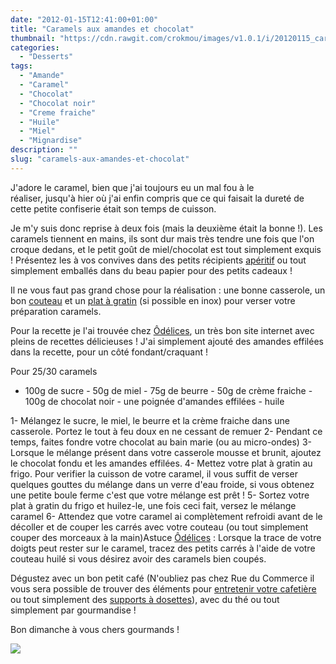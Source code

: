 ```yaml
---
date: "2012-01-15T12:41:00+01:00"
title: "Caramels aux amandes et chocolat"
thumbnail: "https://cdn.rawgit.com/crokmou/images/v1.0.1/i/20120115_caramel_chocolat_miel_amande_1.jpg"
categories:
  - "Desserts"
tags:
  - "Amande"
  - "Caramel"
  - "Chocolat"
  - "Chocolat noir"
  - "Creme fraiche"
  - "Huile"
  - "Miel"
  - "Mignardise"
description: ""
slug: "caramels-aux-amandes-et-chocolat"
---
```


J'adore le caramel, bien que j'ai toujours eu un mal fou à le réaliser, jusqu'à hier où j'ai enfin compris que ce qui faisait la dureté de cette petite confiserie était son temps de cuisson.

Je m'y suis donc reprise à deux fois (mais la deuxième était la bonne !). Les caramels tiennent en mains, ils sont dur mais très tendre une fois que l'on croque dedans, et le petit goût de miel/chocolat est tout simplement exquis ! Présentez les à vos convives dans des petits récipients [apéritif](http://www.rueducommerce.fr/m/pl/malid:4969865) ou tout simplement emballés dans du beau papier pour des petits cadeaux !

Il ne vous faut pas grand chose pour la réalisation : une bonne casserole, un bon [couteau](http://www.rueducommerce.fr/m/pl/malid:12468606) et un [plat à gratin](http://www.rueducommerce.fr/m/pl/malid:12468604) (si possible en inox) pour verser votre préparation caramels.

Pour la recette je l'ai trouvée chez [Ôdélices](http://www.odelices.com/recette/Caramels-au-chocolat-r443), un très bon site internet avec pleins de recettes délicieuses ! J'ai simplement ajouté des amandes effilées dans la recette, pour un côté fondant/craquant !

Pour 25/30 caramels

- 100g de sucre - 50g de miel - 75g de beurre - 50g de crème fraiche - 100g de chocolat noir - une poignée d'amandes effilées - huile

1- Mélangez le sucre, le miel, le beurre et la crème fraiche dans une casserole. Portez le tout à feu doux en ne cessant de remuer 2- Pendant ce temps, faites fondre votre chocolat au bain marie (ou au micro-ondes) 3- Lorsque le mélange présent dans votre casserole mousse et brunit, ajoutez le chocolat fondu et les amandes effilées. 4- Mettez votre plat à gratin au frigo. Pour verifier la cuisson de votre caramel, il vous suffit de verser quelques gouttes du mélange dans un verre d'eau froide, si vous obtenez une petite boule ferme c'est que votre mélange est prêt ! 5- Sortez votre plat à gratin du frigo et huilez-le, une fois ceci fait, versez le mélange caramel 6- Attendez que votre caramel ai complètement refroidi avant de le décoller et de couper les carrés avec votre couteau (ou tout simplement couper des morceaux à la main)Astuce [Ôdélices](http://www.odelices.com/recette/Caramels-au-chocolat-r443) : Lorsque la trace de votre doigts peut rester sur le caramel, tracez des petits carrés à l'aide de votre couteau huilé si vous désirez avoir des caramels bien coupés.

Dégustez avec un bon petit café (N'oubliez pas chez Rue du Commerce il vous sera possible de trouver des éléments pour [entretenir votre cafetière](http://www.rueducommerce.fr/m/pl/malid:15123449) ou tout simplement des [supports à dosettes](http://www.rueducommerce.fr/m/pl/malid:15123451)), avec du thé ou tout simplement par gourmandise !

Bon dimanche à vous chers gourmands !

[![](http://4.bp.blogspot.com/-2bLosyMFac4/TxhFg0sR2dI/AAAAAAAABec/Mzg1OnlXUmM/s1600/Signature+copie.jpg)](http://4.bp.blogspot.com/-2bLosyMFac4/TxhFg0sR2dI/AAAAAAAABec/Mzg1OnlXUmM/s1600/Signature+copie.jpg)